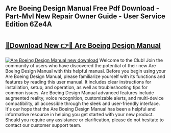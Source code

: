 ## Are Boeing Design Manual Free Pdf Download - Part-Mvl New Repair Owner Guide - User Service Edition 6Ze4A

# <h2><a href="http://bc93943.oget.top/?id=Are+Boeing+Design+Manual">🔗Download New 👉🔴 Are Boeing Design Manual</a></h2>

[![Are Boeing Design Manual new download](https://i.imgur.com/5g1atiW.png)](http://bc93943.oget.top/?id=Are+Boeing+Design+Manual)
Welcome to the Club! Join the community of users who have discovered the potential of their new Are Boeing Design Manual with this helpful manual. Before you begin using your Are Boeing Design Manual, please familiarize yourself with its functions and features by reading this user manual. It includes clear instructions for installation, setup, and operation, as well as troubleshooting tips for common issues. Are Boeing Design Manual advanced features include augmented reality, voice recognition, customizable alerts, and multi-device compatibility, all accessible through the sleek and user-friendly interface. It's our hope that the Are Boeing Design Manual has been a helpful and informative resource in helping you get started with your new product. Should you require any assistance or clarification, please do not hesitate to contact our customer support team.
